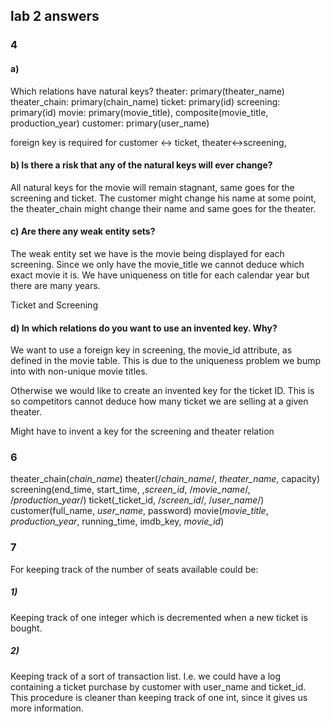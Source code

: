 ## lab 2 answers

### 4
#### a) 
Which relations have natural keys?
theater: primary(theater_name)
theater_chain: primary(chain_name)
ticket: primary(id)
screening: primary(id)
movie: primary(movie_title), composite(movie_title, production_year)
customer: primary(user_name)

foreign key is required for customer <-> ticket, theater<->screening, 

#### b) Is there a risk that any of the natural keys will ever change?
All natural keys for the movie will remain stagnant, same goes for the screening and ticket. The customer might change his name at some point, the theater_chain might change their name and same goes for the theater. 

#### c) Are there any weak entity sets?
The weak entity set we have is the movie being displayed for each screening. Since we only have the movie_title we cannot deduce which exact movie it is. We have uniqueness on title for each calendar year but there are many years. 

Ticket and Screening

#### d) In which relations do you want to use an invented key. Why?
We want to use a foreign key in screening, the movie_id attribute, as defined in the movie table. This is due to the uniqueness problem we bump into with non-unique movie titles. 

Otherwise we would like to create an invented key for the ticket ID. This is so competitors cannot deduce how many ticket we are selling at a given theater.

Might have to invent a key for the screening and theater relation

### 6

theater_chain(_chain_name_)
theater(/_chain_name_/, _theater_name_, capacity)
screening(end_time, start_time, ,_screen_id_, /_movie_name_/, /_production_year_/)
ticket(_ticket_id, /_screen_id_/, /_user_name_/)
customer(full_name, _user_name_, password)
movie(_movie_title_, _production_year_, running_time, imdb_key, _movie_id_)

### 7
For keeping track of the number of seats available could be:

##### 1)
Keeping track of one integer which is decremented when a new ticket is bought.

##### 2)
Keeping track of a sort of transaction list. I.e. we could have a log containing a ticket purchase by customer with user_name and ticket_id. This procedure is cleaner than keeping track of one int, since it gives us more information. 


